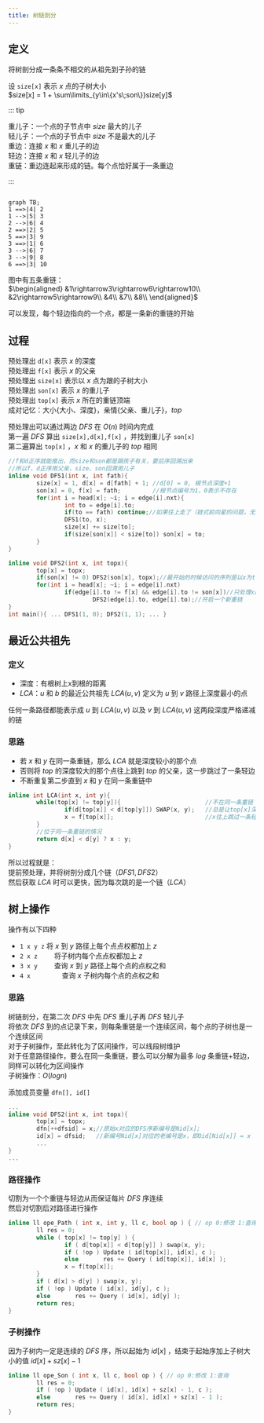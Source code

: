 ```yaml
--- 
title: 树链剖分
---
```


## 定义

将树剖分成一条条不相交的从祖先到子孙的链  

设 `size[x]` 表示 $x$ 点的子树大小  
$size[x] = 1 + \sum\limits_{y\in\{x's\;son\}}size[y]$  

::: tip 

重儿子：一个点的子节点中 $size$ 最大的儿子  
轻儿子：一个点的子节点中 $size$ 不是最大的儿子  
重边：连接 $x$ 和 $x$ 重儿子的边   
轻边：连接 $x$ 和 $x$ 轻儿子的边  
重链：重边连起来形成的链。每个点恰好属于一条重边  

:::
  
  
```mermaid

graph TB;
1 ==>|4| 2
1 -->|5| 3
2 -->|6| 4
2 ==>|2| 5
5 ==>|3| 9
3 ==>|1| 6
3 -->|6| 7
3 -->|9| 8
6 ==>|3| 10

```


图中有五条重链：  
$\begin{aligned}
&1\rightarrow3\rightarrow6\rightarrow10\\
&2\rightarrow5\rightarrow9\\
&4\\
&7\\
&8\\  
\end{aligned}$ 

可以发现，每个轻边指向的一个点，都是一条新的重链的开始

## 过程

预处理出 `d[x]` 表示 $x$ 的深度  
预处理出 `f[x]` 表示 $x$ 的父亲  
预处理出 `size[x]` 表示以 $x$ 点为跟的子树大小  
预处理出 `son[x]` 表示 $x$ 的重儿子   
预处理出 `top[x]` 表示 $x$ 所在的重链顶端  
成对记忆：大小{大小、深度}，亲情{父亲、重儿子}，$top$  
  
预处理出可以通过两边 $DFS$ 在 $O(n)$ 时间内完成  
第一遍 $DFS$ 算出 `size[x],d[x],f[x]` ，并找到重儿子 `son[x]`    
第二遍算出 `top[x]` ，$x$ 和 $x$ 的重儿子的 $top$ 相同  

```cpp
//f和d正序就能推出，而size和son都是跟孩子有关，要后序回溯出来
//所以f、d正序用父亲，size、son回溯用儿子
inline void DFS1(int x, int fath){
        size[x] = 1, d[x] = d[fath] + 1; //d[0] = 0, 根节点深度+1
        son[x] = 0, f[x] = fath;         //根节点编号为1，0表示不存在
        for(int i = head[x]; ~i; i = edge[i].nxt){
                int to = edge[i].to;
                if(to == fath) continue;//如果往上走了（链式前向星的问题，无法准确寻找的到底是父亲还是儿子）就不计
                DFS1(to, x);
                size[x] += size[to];
                if(size[son[x]] < size[to]) son[x] = to;
        }
}
```

```cpp
inline void DFS2(int x, int topx){
        top[x] = topx;
        if(son[x] != 0) DFS2(son[x], topx);//最开始的时候访问的序列是以x为top的这条重链
        for(int i = head[x]; ~i; i = edge[i].nxt)
                if(edge[i].to != f[x] && edge[i].to != son[x])//只处理x的轻儿子
                        DFS2(edge[i].to, edge[i].to);//开启一个新重链
}
int main(){ ... DFS1(1, 0); DFS2(1, 1); ... }
```

## 最近公共祖先

### 定义

- 深度：有根树上x到根的距离
- $LCA$：$u$ 和 $b$ 的最近公共祖先 $LCA(u, v)$ 定义为 $u$ 到 $v$ 路径上深度最小的点

任何一条路径都能表示成 $u$ 到 $LCA(u, v)$ 以及 $v$ 到 $LCA(u, v)$ 这两段深度严格递减的链  

### 思路

- 若 $x$ 和 $y$ 在同一条重链，那么 $LCA$ 就是深度较小的那个点
- 否则将 $top$ 的深度较大的那个点往上跳到 $top$ 的父亲，这一步跳过了一条轻边
- 不断重复第二步直到 $x$ 和 $y$ 在同一条重链中
  

```cpp
inline int LCA(int x, int y){
        while(top[x] != top[y]){                        //不在同一条重链
                if(d[top[x]] < d[top[y]]) SWAP(x, y);   //总是让top[x]深度更大（也可也if、else if）
                x = f[top[x]];                          //x往上跳过一条轻边
        }
        //位于同一条重链的情况
        return d[x] < d[y] ? x : y;
}
```
 
所以过程就是：  
提前预处理，并将树剖分成几个链（$DFS1, DFS2$）  
然后获取 $LCA$ 时可以更快，因为每次跳的是一个链（$LCA$）  


## 树上操作

操作有以下四种  
- `1 x y z` 将 $x$ 到 $y$ 路径上每个点点权都加上 $z$ 
- `2 x z  ` &nbsp;&nbsp;&nbsp;&nbsp;将子树内每个点点权都加上 $z$ 
- `3 x y  ` &nbsp;&nbsp;&nbsp;&nbsp;查询 $x$ 到 $y$ 路径上每个点的点权之和
- `4 x    ` &nbsp;&nbsp;&nbsp;&nbsp;&nbsp;&nbsp;&nbsp;&nbsp;查询 $x$ 子树内每个点的点权之和
  
### 思路
树链剖分，在第二次 $DFS$ 中先 $DFS$ 重儿子再 $DFS$ 轻儿子  
将依次 $DFS$ 到的点记录下来，则每条重链是一个连续区间，每个点的子树也是一个连续区间  
对于子树操作，至此转化为了区间操作，可以线段树维护  
对于任意路径操作，要么在同一条重链，要么可以分解为最多 $log$ 条重链+轻边，同样可以转化为区间操作  
子树操作：$O(logn)$  
  
添加成员变量 `dfn[], id[]`  

```cpp
...
inline void DFS2(int x, int topx){
        top[x] = topx;
        dfn[++dfsid] = x;//原始x对应的DFS序新编号是Nid[x];
        id[x] = dfsid;   //新编号Nid[x]对应的老编号是x，即Oid[Nid[x]] = x
        ...
}
...
```

### 路径操作  

切割为一个个重链与轻边从而保证每片 $DFS$ 序连续  
然后对切割后对路径进行操作  

```cpp
inline ll ope_Path ( int x, int y, ll c, bool op ) { // op 0:修改 1:查询
        ll res = 0;
        while ( top[x] != top[y] ) {
                if ( d[top[x]] < d[top[y]] ) swap(x, y);
                if ( !op ) Update ( id[top[x]], id[x], c );
                else       res += Query ( id[top[x]], id[x] );
                x = f[top[x]];
        }
        if ( d[x] > d[y] ) swap(x, y);
        if ( !op ) Update ( id[x], id[y], c );
        else       res += Query ( id[x], id[y] );
        return res;
}
```

### 子树操作

因为子树内一定是连续的 $DFS$ 序，所以起始为 $id[x]$ ，结束于起始序加上子树大小的值 $id[x]+sz[x]-1$  

```cpp
inline ll ope_Son ( int x, ll c, bool op ) { // op 0:修改 1:查询
        ll res = 0;
        if ( !op ) Update ( id[x], id[x] + sz[x] - 1, c );
        else       res += Query ( id[x], id[x] + sz[x] - 1 );
        return res;
}
```